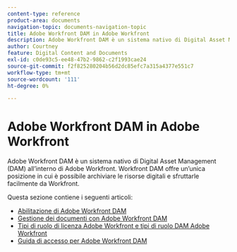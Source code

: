 ```yaml
---
content-type: reference
product-area: documents
navigation-topic: documents-navigation-topic
title: Adobe Workfront DAM in Adobe Workfront
description: Adobe Workfront DAM è un sistema nativo di Digital Asset Management (DAM) all’interno di Adobe Workfront. Workfront DAM offre un’unica posizione in cui è possibile archiviare le risorse digitali e sfruttarle facilmente da Workfront.
author: Courtney
feature: Digital Content and Documents
exl-id: c0de93c5-ee48-47b2-9862-c2f1993cae24
source-git-commit: f2f825280204b56d2dc85efc7a315a4377e551c7
workflow-type: tm+mt
source-wordcount: '111'
ht-degree: 0%

---
```


# Adobe Workfront DAM in Adobe Workfront

Adobe Workfront DAM è un sistema nativo di Digital Asset Management (DAM) all’interno di Adobe Workfront. Workfront DAM offre un’unica posizione in cui è possibile archiviare le risorse digitali e sfruttarle facilmente da Workfront.

Questa sezione contiene i seguenti articoli:

* [Abilitazione di Adobe Workfront DAM](../../documents/workfront-dam-within-workfront/enable-wf-dam.md)
* [Gestione dei documenti con Adobe Workfront DAM](../../documents/workfront-dam-within-workfront/manage-docs-with-wf-dam.md)
* [Tipi di ruolo di licenza Adobe Workfront e tipi di ruolo DAM Adobe Workfront](../../documents/workfront-dam-within-workfront/difference-between-wf-dam-role-types.md)
* [Guida di accesso per Adobe Workfront DAM](../../documents/workfront-dam-within-workfront/access-help--workfront-dam.md)
